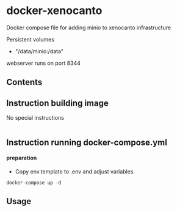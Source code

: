 docker-xenocanto
====================

Docker compose file for adding minio to xenocanto infrastructure

Persistent volumes
 - "/data/minio:/data"  

webserver runs on port 8344

Contents
-------------


Instruction building image
-------------
No special instructions
```

```

Instruction running docker-compose.yml
-------------

#### preparation
- Copy env.template to .env and adjust variables. 

````
docker-compose up -d
````

Usage
-------------

````


````

